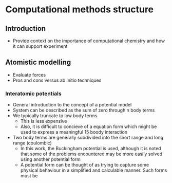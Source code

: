 # Computational methods structure

## Introduction

- Provide context on the importance of computational chemistry and how it can support experiment

## Atomistic modelling

- Evaluate forces
- Pros and cons versus ab initio techniques

### Interatomic potentials

- General introduction to the concept of a potential model
- System can be described as the sum of zero through n body terms
- We typically truncate to low body terms
  - This is less expensive
  - Also, it is difficult to concieve of a equation form which might be used to express a meaningful 15 boody interaction
- Two body terms are generally subdivided into the short range and long range (coulombic)
  - In this work, the Buckingham potential is used, although it is noted that some of the problems encountered may be more easily solved using another potential form
  - A potential form can be thought of as trying to capture some physical behaviour in a simplified and calculable manner. Such forms must be 